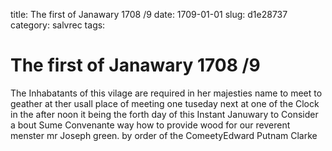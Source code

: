 title: The first of Janawary 1708 /9
date: 1709-01-01
slug: d1e28737
category: salvrec
tags: 


<div markdown class="doc" id="d1e28737">


# The first of Janawary 1708 /9

The Inhabatants of this vilage are required in her majesties name to meet to geather at ther usall place of meeting one tuseday next at one of the Clock in the after noon it being the forth day of this Instant Januwary to Consider a bout Sume Convenante way how to provide wood for our reverent menster mr Joseph green. by order of the ComeetyEdward Putnam Clarke
</div>